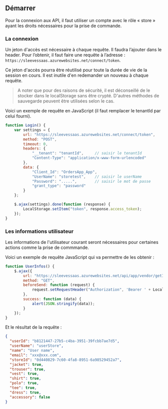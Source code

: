 ## Démarrer

Pour la connexion aux API, il faut utiliser un compte avec le rôle « store » ayant les droits nécessaires pour la prise de commande.

### La connexion

Un jeton d'accès est nécessaire à chaque requête. Il faudra l’ajouter dans le header. Pour l’obtenir, il faut faire une requête à l’adresse : `https://sleevessaas.azurewebsites.net/connect/token`.

Ce jeton d'accès pourra être réutilisé pour toute la durée de vie de la session en cours. Il est inutile d'en redemander un nouveau à chaque requête.

> A noter que pour des raisons de sécurité, il est déconseillé de le stocker  dans le localStorage sans être crypté. D'autres méthodes de sauvegarde peuvent être utilisées selon le cas.

Voici un exemple de requête en JavaScript (il faut remplacer le tenantId par celui fourni).

```javascript
function Login() {
    var settings = {
        url: "https://sleevessaas.azurewebsites.net/connect/token",
        method: "POST",
        timeout: 0,
        headers: {
            "__tenant": "tenantId",     // saisir le tenantId
            "Content-Type": "application/x-www-form-urlencoded"
        },
        data: {
            "Client_Id": "OrdersApp_App",
            "UserName": "storetest",    // saisir le userName
            "Password": ".....",        // saisir le mot de passe
            "grant_type": "password"
        }
    };

    $.ajax(settings).done(function (response) {
        LocalStorage.setItem("token", response.access_token);
    });
}
```

### Les informations utilisateur

Les informations de l'utilisateur courant seront nécessaires pour certaines actions comme la prise de commmande.

Voici un exemple de requête JavaScript qui va permettre de les obtenir :

```javascript
function UserInfos() {
    $.ajax({
        url: "https://sleevessaas.azurewebsites.net/api/app/vendor/getInfos",
        method: "GET",
        beforeSend: function (request) {
            request.setRequestHeader("Authorization", 'Bearer ' + LocalStorage.getItem("token"));
        },
        success: function (data) {
            alert(JSON.stringify(data));
        }
    });
}
```
Et le résultat de la requête :
```json
{
  "userId": "b8121447-27b5-c4ba-3951-39fcbb7ae7d5",
  "userName": "userStore",
  "name": "User name",
  "email": "xxx@xxx.com",
  "storeId": "0d440829-7c60-4fa8-8951-6a98529452a7",
  "jacket": true,
  "trouser": true,
  "vest": true,
  "shirt": true,
  "polo": true,
  "tee": true,
  "dress": true,
  "accessory": false
}
```
